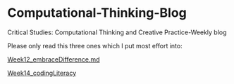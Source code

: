 # Computational-Thinking-Blog
Critical Studies: Computational Thinking and Creative Practice-Weekly blog

Please only read this three ones which I put most effort into:

[Week12_embraceDifference.md](https://github.com/YiningJenny/Computational-Thinking-Blog/blob/main/Week12_embraceDifference.md "Week 12_embraceDifference")

[Week14_codingLiteracy](https://github.com/YiningJenny/Computational-Thinking-Blog/blob/main/Week14.md "Week 14_Coding Literacy and Coding Otherwise")
